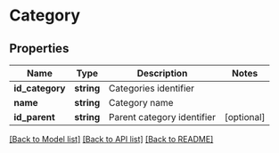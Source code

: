 # Category

## Properties
Name | Type | Description | Notes
------------ | ------------- | ------------- | -------------
**id_category** | **string** | Categories identifier | 
**name** | **string** | Category name | 
**id_parent** | **string** | Parent category identifier | [optional] 

[[Back to Model list]](../README.md#documentation-for-models) [[Back to API list]](../README.md#documentation-for-api-endpoints) [[Back to README]](../README.md)


